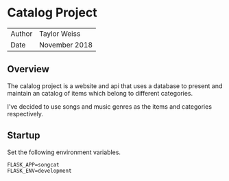 # Catalog Project

| | |
| --- | --- |
| Author | Taylor Weiss |
| Date | November 2018 |

## Overview

The calalog project is a website and api that uses a database to present and
maintain an catalog of items which belong to different categories.

I've decided to use songs and music genres as the items and categories
respectively.

## Startup

Set the following environment variables.

```
FLASK_APP=songcat
FLASK_ENV=development
```
